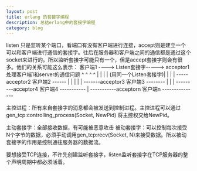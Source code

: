 ```yaml
---
layout: post
title: erlang 的套接字编程 
description: 总结erlang中的套接字编程 
category: blog
---
```


listen  只是监听某个端口，看端口有没有客户端进行连接，accept则是建立一个可以和客户端进行通信的套接字。往后在服务器和客户端之间的通信都是通过这个 socket来进行的。所以监听套接字可能只有一个，但是accept套接字则会有很多。他们的关系可能这么表示：
客户端1 ----> Listen套接字-----> acceptor1处理客户端1和server的通信问题
             ^  ^  ^   ^  | | | |
 (用同一个Listen套接字)|  | | | -----acceptor2
客户端2 ------  |  |   |  | | -------acceptor3
客户端3 --------   |   |  | ---------acceptor4
客户端4 -----------    |  -----------acceptorn
客户端n ---------------

主控进程：所有来自套接字的消息都会被发送到控制进程。主控进程可以通过gen_tcp:controlling_process(Socket, NewPid) 将主控权交给NewPid。

主动套接字：全部接收数据，有可能被恶意攻击
被动套接字：可以控制每次接受N个字节的数据，必须手动调用gen_tcp:recv(Socket, N)来接受数据。所以被动套接字的作用是控制通往服务器的数据流。

要想接受TCP连接，不许先创建监听套接字，listen监听套接字在TCP服务器的整个声明周期中都必须活着。
